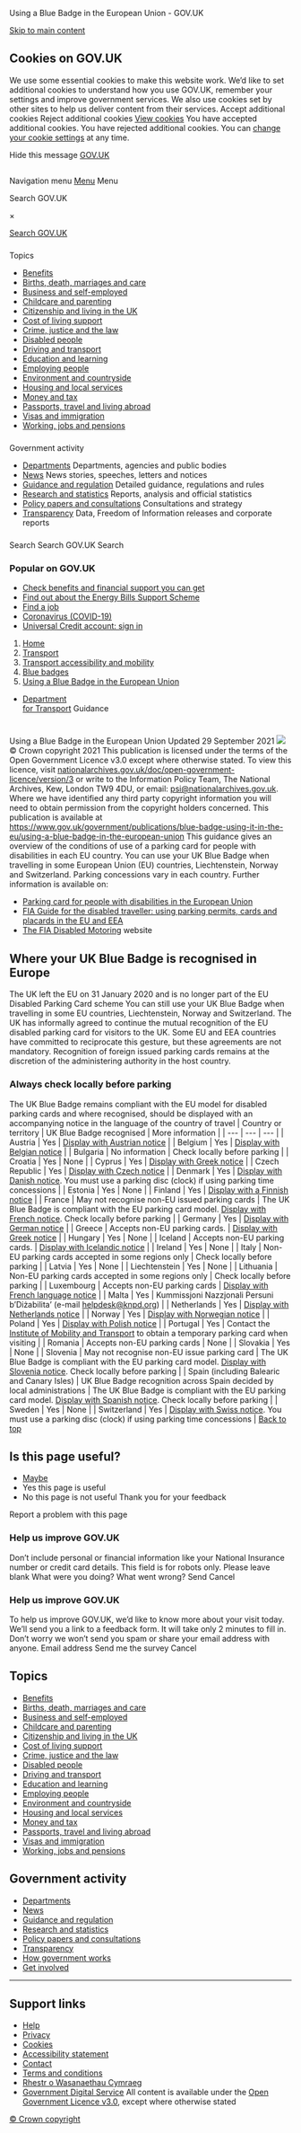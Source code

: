 
 Using a Blue Badge in the European Union - GOV.UK
 
[Skip to main content](#content)
## Cookies on GOV.UK
We use some essential cookies to make this website work.
We’d like to set additional cookies to understand how you use GOV.UK, remember your settings and improve government services.
We also use cookies set by other sites to help us deliver content from their services.
Accept additional cookies
Reject additional cookies
[View cookies](/help/cookies)
You have accepted additional cookies. 
You have rejected additional cookies. 
 You can [change your cookie settings](/help/cookies) at any time.
 
Hide this message
[GOV.UK](https://www.gov.uk "Go to the GOV.UK homepage")
## 
 Navigation menu
[Menu](/browse)
Menu
 
 Search GOV.UK
 
 ×
 
[Search GOV.UK](/search)
### 
 Topics
* [Benefits](/browse/benefits)
* [Births, death, marriages and care](/browse/births-deaths-marriages)
* [Business and self-employed](/browse/business)
* [Childcare and parenting](/browse/childcare-parenting)
* [Citizenship and living in the UK](/browse/citizenship)
* [Cost of living support](/cost-of-living)
* [Crime, justice and the law](/browse/justice)
* [Disabled people](/browse/disabilities)
* [Driving and transport](/browse/driving)
* [Education and learning](/browse/education)
* [Employing people](/browse/employing-people)
* [Environment and countryside](/browse/environment-countryside)
* [Housing and local services](/browse/housing-local-services)
* [Money and tax](/browse/tax)
* [Passports, travel and living abroad](/browse/abroad)
* [Visas and immigration](/browse/visas-immigration)
* [Working, jobs and pensions](/browse/working)
### 
 Government activity
* [Departments](/government/organisations)
Departments, agencies and public bodies
* [News](/search/news-and-communications)
News stories, speeches, letters and notices
* [Guidance and regulation](/search/guidance-and-regulation)
Detailed guidance, regulations and rules
* [Research and statistics](/search/research-and-statistics)
Reports, analysis and official statistics
* [Policy papers and consultations](/search/policy-papers-and-consultations)
Consultations and strategy
* [Transparency](/search/transparency-and-freedom-of-information-releases)
Data, Freedom of Information releases and corporate reports
### 
 Search
Search GOV.UK
 Search
 
 
### Popular on GOV.UK
* [Check benefits and financial support you can get](/check-benefits-financial-support)
* [Find out about the Energy Bills Support Scheme](/guidance/getting-the-energy-bills-support-scheme-discount)
* [Find a job](/find-a-job)
* [Coronavirus (COVID-19)](/coronavirus)
* [Universal Credit account: sign in](/sign-in-universal-credit)
1. [Home](/)
2. [Transport](/transport)
3. [Transport accessibility and mobility](/transport/transport-accessibility-and-mobility)
4. [Blue badges](/transport/blue-badges)
5. [Using a Blue Badge in the European Union](/government/publications/blue-badge-using-it-in-the-eu)
* [Department  
for Transport](/government/organisations/department-for-transport)
 Guidance
 
# 
 Using a Blue Badge in the European Union
Updated 29 September 2021
![](/assets/government-frontend/open-government-licence-min-93b6a51b518ff99714a1aa2a7d2162735c155ec3cb073c75fb88b2a332fa83d3.png)
 © Crown copyright 2021
 This publication is licensed under the terms of the Open Government Licence v3.0 except where otherwise stated. To view this licence, visit [nationalarchives.gov.uk/doc/open-government-licence/version/3](https://www.nationalarchives.gov.uk/doc/open-government-licence/version/3) or write to the Information Policy Team, The National Archives, Kew, London TW9 4DU, or email: [psi@nationalarchives.gov.uk](mailto:psi@nationalarchives.gov.uk).
 Where we have identified any third party copyright information you will need to obtain permission from the copyright holders concerned.
 This publication is available at https://www.gov.uk/government/publications/blue-badge-using-it-in-the-eu/using-a-blue-badge-in-the-european-union
This guidance gives an overview of the conditions of use of a parking card for people with disabilities in each EU country.
You can use your UK Blue Badge when travelling in some European Union (EU) countries, Liechtenstein, Norway and Switzerland.
Parking concessions vary in each country. Further information is available on:
* [Parking card for people with disabilities in the European Union](https://europa.eu/youreurope/citizens/travel/transport-disability/parking-card-disabilities-people/index_en.htm)
* [FIA Guide for the disabled traveller: using parking permits, cards and placards in the EU and EEA](http://www.disabledmotorists.eu/en/world_map/europe/europe.htm)
* [The FIA Disabled Motoring](https://disabledmotoring.fia.com/region/europe) website
## Where your UK Blue Badge is recognised in Europe
The UK left the EU on 31 January 2020 and is no longer part of the EU Disabled Parking Card scheme
You can still use your UK Blue Badge when travelling in some EU countries, Liechtenstein, Norway and Switzerland.
The UK has informally agreed to continue the mutual recognition of the EU disabled parking card for visitors to the UK. Some EU and EEA countries have committed to reciprocate this gesture, but these agreements are not mandatory.
Recognition of foreign issued parking cards remains at the discretion of the administering authority in the host country.
### Always check locally before parking
The UK Blue Badge remains compliant with the EU model for disabled parking cards and where recognised, should be displayed with an accompanying notice in the language of the country of travel
| Country or territory | UK Blue Badge recognised | More information |
| --- | --- | --- |
| Austria | Yes | [Display with Austrian notice](http://www.disabledmotorists.eu/download/parking_cards/notice_germanyaustria.pdf) |
| Belgium | Yes | [Display with Belgian notice](http://www.disabledmotorists.eu/download/parking_cards/notice__belgium.pdf) |
| Bulgaria | No information | Check locally before parking |
| Croatia | Yes | None |
| Cyprus | Yes | [Display with Greek notice](http://www.disabledmotorists.eu/download/parking_cards/notice_greece_cyprus.pdf) |
| Czech Republic | Yes | [Display with Czech notice](http://www.disabledmotorists.eu/download/parking_cards/notice_czech_republic.pdf) |
| Denmark | Yes | [Display with Danish notice](http://www.disabledmotorists.eu/download/parking_cards/notice_denmark.pdf). You must use a parking disc (clock) if using parking time concessions |
| Estonia | Yes | None |
| Finland | Yes | [Display with a Finnish notice](http://www.disabledmotorists.eu/download/parking_cards/notice_finland.pdf) |
| France | May not recognise non-EU issued parking cards | The UK Blue Badge is compliant with the EU parking card model. [Display with French notice](http://www.disabledmotorists.eu/download/parking_cards/notice_france.pdf). Check locally before parking |
| Germany | Yes | [Display with German notice](http://www.disabledmotorists.eu/download/parking_cards/notice_germanyaustria.pdf) |
| Greece | Accepts non-EU parking cards. | [Display with Greek notice](http://www.disabledmotorists.eu/download/parking_cards/notice_greece_cyprus.pdf) |
| Hungary | Yes | None |
| Iceland | Accepts non-EU parking cards. | [Display with Icelandic notice](http://www.disabledmotorists.eu/download/parking_cards/notice_iceland.pdf) |
| Ireland | Yes | None |
| Italy | Non-EU parking cards accepted in some regions only | Check locally before parking |
| Latvia | Yes | None |
| Liechtenstein | Yes | None |
| Lithuania | Non-EU parking cards accepted in some regions only | Check locally before parking |
| Luxembourg | Accepts non-EU parking cards | [Display with French language notice](http://www.disabledmotorists.eu/download/parking_cards/notice_france.pdf) |
| Malta | Yes | Kummissjoni Nazzjonali Persuni b’Diżabilita’ (e-mail [helpdesk@knpd.org](mailto:helpdesk@knpd.org)) |
| Netherlands | Yes | [Display with Netherlands notice](http://www.disabledmotorists.eu/download/parking_cards/notice_netherlands.pdf) |
| Norway | Yes | [Display with Norwegian notice](http://www.disabledmotorists.eu/download/parking_cards/notice_norway.pdf) |
| Poland | Yes | [Display with Polish notice](http://www.disabledmotorists.eu/download/parking_cards/notice_poland.pdf) |
| Portugal | Yes | Contact the [Institute of Mobility and Transport](http://www.imtonline.pt/index.php/9-uncategorised/2285-contactos) to obtain a temporary parking card when visiting |
| Romania | Accepts non-EU parking cards | None |
| Slovakia | Yes | None |
| Slovenia | May not recognise non-EU issue parking card | The UK Blue Badge is compliant with the EU parking card model. [Display with Slovenia notice](http://www.disabledmotorists.eu/download/parking_cards/notice_slovenia.pdf). Check locally before parking |
| Spain (including Balearic and Canary Isles) | UK Blue Badge recognition across Spain decided by local administrations | The UK Blue Badge is compliant with the EU parking card model. [Display with Spanish notice](http://www.disabledmotorists.eu/download/parking_cards/notice_spain.pdf). Check locally before parking |
| Sweden | Yes | None |
| Switzerland | Yes | [Display with Swiss notice](http://www.disabledmotorists.eu/download/parking_cards/notice_switzerland.pdf). You must use a parking disc (clock) if using parking time concessions |
[Back to top](#contents)
## Is this page useful?
* [Maybe](/contact/govuk)
* Yes this page is useful
* No this page is not useful
 Thank you for your feedback
 
 Report a problem with this page
 
### Help us improve GOV.UK
Don’t include personal or financial information like your National Insurance number or credit card details.
This field is for robots only. Please leave blank
What were you doing?
What went wrong?
Send
 Cancel
 
### Help us improve GOV.UK
To help us improve GOV.UK, we’d like to know more about your visit today. We’ll send you a link to a feedback form. It will take only 2 minutes to fill in. Don’t worry we won’t send you spam or share your email address with anyone.
Email address
Send me the survey
 Cancel
 
## Topics
* [Benefits](/browse/benefits)
* [Births, death, marriages and care](/browse/births-deaths-marriages)
* [Business and self-employed](/browse/business)
* [Childcare and parenting](/browse/childcare-parenting)
* [Citizenship and living in the UK](/browse/citizenship)
* [Cost of living support](/cost-of-living)
* [Crime, justice and the law](/browse/justice)
* [Disabled people](/browse/disabilities)
* [Driving and transport](/browse/driving)
* [Education and learning](/browse/education)
* [Employing people](/browse/employing-people)
* [Environment and countryside](/browse/environment-countryside)
* [Housing and local services](/browse/housing-local-services)
* [Money and tax](/browse/tax)
* [Passports, travel and living abroad](/browse/abroad)
* [Visas and immigration](/browse/visas-immigration)
* [Working, jobs and pensions](/browse/working)
## Government activity
* [Departments](/government/organisations)
* [News](/search/news-and-communications)
* [Guidance and regulation](/search/guidance-and-regulation)
* [Research and statistics](/search/research-and-statistics)
* [Policy papers and consultations](/search/policy-papers-and-consultations)
* [Transparency](/search/transparency-and-freedom-of-information-releases)
* [How government works](/government/how-government-works)
* [Get involved](/government/get-involved)
---
## Support links
* [Help](/help)
* [Privacy](/help/privacy-notice)
* [Cookies](/help/cookies)
* [Accessibility statement](/help/accessibility-statement)
* [Contact](/contact)
* [Terms and conditions](/help/terms-conditions)
* [Rhestr o Wasanaethau Cymraeg](/cymraeg)
* [Government Digital Service](/government/organisations/government-digital-service)
 All content is available under the [Open Government Licence v3.0](https://www.nationalarchives.gov.uk/doc/open-government-licence/version/3/), except where otherwise stated
 
[© Crown copyright](https://www.nationalarchives.gov.uk/information-management/re-using-public-sector-information/uk-government-licensing-framework/crown-copyright/)
